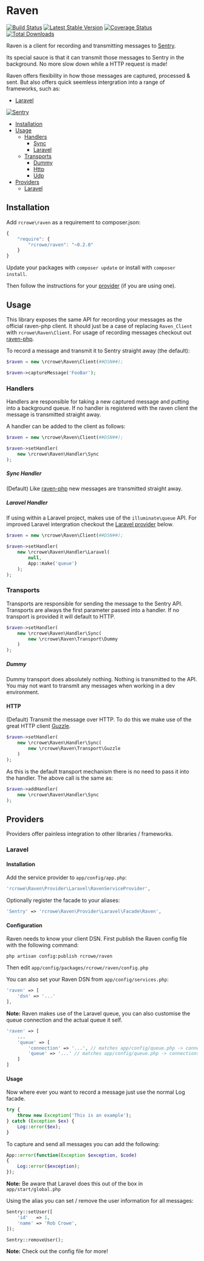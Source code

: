 # Raven

[![Build Status](https://travis-ci.org/rcrowe/Raven.png?branch=master)](https://travis-ci.org/rcrowe/Raven)
[![Latest Stable Version](https://poser.pugx.org/rcrowe/Raven/v/stable.png)](https://packagist.org/packages/rcrowe/Raven)
[![Coverage Status](https://coveralls.io/repos/rcrowe/Raven/badge.png?branch=master)](https://coveralls.io/r/rcrowe/Raven?branch=master)
[![Total Downloads](https://poser.pugx.org/rcrowe/raven/downloads.png)](https://packagist.org/packages/rcrowe/raven)

Raven is a client for recording and transmitting messages to [Sentry](http://getsentry.com).

Its special sauce is that it can transmit those messages to Sentry in the background. No more slow down while a HTTP request is made!

Raven offers flexibility in how those messages are captured, processed & sent. But also offers quick seemless intergration into a range of frameworks, such as:

- [Laravel](https://github.com/rcrowe/Raven#laravel)

[![Sentry](https://www.getsentry.com/_static/getsentry/images/hero.png)](http://getsentry.com)

- [Installation](https://github.com/rcrowe/Raven#installation)
- [Usage](https://github.com/rcrowe/Raven#usage)
    - [Handlers](https://github.com/rcrowe/Raven#handlers)
        - [Sync](https://github.com/rcrowe/Raven#sync-handler)
        - [Laravel](https://github.com/rcrowe/Raven#laravel-handler)
    - [Transports](https://github.com/rcrowe/Raven#transports)
        - [Dummy](https://github.com/rcrowe/Raven#dummy)
        - [Http](https://github.com/rcrowe/Raven#http)
        - [Udp](https://github.com/rcrowe/Raven#udp)
- [Providers](https://github.com/rcrowe/Raven#providers)
    - [Laravel](https://github.com/rcrowe/Raven#laravel)

## Installation

Add `rcrowe\raven` as a requirement to composer.json:

```javascript
{
    "require": {
        "rcrowe/raven": "~0.2.0"
    }
}
```

Update your packages with `composer update` or install with `composer install`.

Then follow the instructions for your [provider](https://github.com/rcrowe/Raven#providers) (if you are using one).

## Usage

This library exposes the same API for recording your messages as the official raven-php client. It should just be a case of
replacing `Raven_Client` with `rcrowe\Raven\Client`. For usage of recording messages checkout out [raven-php](https://github.com/getsentry/raven-php).

To record a message and transmit it to Sentry straight away (the default):

```php
$raven = new \rcrowe\Raven\Client(##DSN##);

$raven->captureMessage('FooBar');
```

### Handlers

Handlers are responsible for taking a new captured message and putting into a background queue. If no handler is registered with the
raven client the message is transmitted straight away.

A handler can be added to the client as follows:

```php
$raven = new \rcrowe\Raven\Client(##DSN##);

$raven->setHandler(
    new \rcrowe\Raven\Handler\Sync
);
```

##### Sync Handler

(Default) Like [raven-php](https://github.com/getsentry/raven-php) new messages are transmitted straight away.

##### Laravel Handler

If using within a Laravel project, makes use of the `illuminate\queue` API. For improved Laravel intergration checkout the [Laravel provider](#laravel) below.

```php
$raven = new \rcrowe\Raven\Client(##DSN##);

$raven->setHandler(
    new \rcrowe\Raven\Handler\Laravel(
        null,
        App::make('queue')
    );
);
```

### Transports

Transports are responsible for sending the message to the Sentry API. Transports are always the first parameter passed into a handler. If
no transport is provided it will default to HTTP.

```php
$raven->setHandler(
    new \rcrowe\Raven\Handler\Sync(
        new \rcrowe\Raven\Transport\Dummy
    )
);
```

##### Dummy

Dummy transport does absolutely nothing. Nothing is transmitted to the API. You may not want to transmit any messages when working in a dev environment.

#### HTTP

(Default) Transmit the message over HTTP. To do this we make use of the great HTTP client [Guzzle](http://guzzlephp.org/).

```php
$raven->setHandler(
    new \rcrowe\Raven\Handler\Sync(
        new \rcrowe\Raven\Transport\Guzzle
    )
);
```

As this is the default transport mechanism there is no need to pass it into the handler. The above call is the same as:

```php
$raven->addHandler(
    new \rcrowe\Raven\Handler\Sync
);
```

## Providers

Providers offer painless integration to other libraries / frameworks.

### Laravel

#### Installation

Add the service provider to `app/config/app.php`:

```php
'rcrowe\Raven\Provider\Laravel\RavenServiceProvider',
```

Optionally register the facade to your aliases:

```php
'Sentry' => 'rcrowe\Raven\Provider\Laravel\Facade\Raven',
```

#### Configuration

Raven needs to know your client DSN. First publish the Raven config file with the following command:

```
php artisan config:publish rcrowe/raven
```

Then edit `app/config/packages/rcrowe/raven/config.php`

You can also set your Raven DSN from `app/config/services.php`:

```php
'raven' => [
	'dsn' => '...'
],
```

**Note:** Raven makes use of the Laravel queue, you can also customise the queue connection and the actual queue it self.

```php
'raven' => [
    ...
    'queue' => [
        'connection' => '...', // matches app/config/queue.php -> connections->connection
        'queue' => '...' // matches app/config/queue.php -> connections->connection->queue
    ]
]
```

#### Usage

Now where ever you want to record a message just use the normal Log facade.

```php
try {
    throw new Exception('This is an example');
} catch (Exception $ex) {
    Log::error($ex);
}
```

To capture and send all messages you can add the following:

```php
App::error(function(Exception $exception, $code)
{
    Log::error($exception);
});
```
**Note:** Be aware that Laravel does this out of the box in `app/start/global.php`

Using the alias you can set / remove the user information for all messages:

```php
Sentry::setUser([
	'id'   => 1,
	'name' => 'Rob Crowe',
]);

Sentry::removeUser();
```

**Note:** Check out the config file for more!
